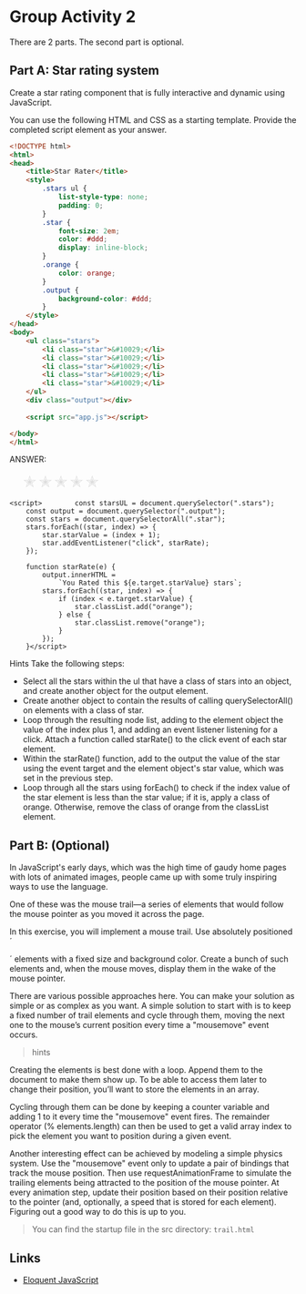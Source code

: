 # Group Activity 2

There are 2 parts. The second part is optional. 


## Part A: Star rating system 

Create a star rating component that is fully interactive and dynamic using JavaScript.

You can use the following HTML and CSS as a starting template. Provide the completed script element as your answer.

```html
<!DOCTYPE html>
<html>
<head>
    <title>Star Rater</title>
    <style>
        .stars ul {
            list-style-type: none;
            padding: 0;
        }
        .star {
            font-size: 2em;
            color: #ddd;
            display: inline-block;
        }
        .orange {
            color: orange;
        }
        .output {
            background-color: #ddd;
        }
    </style>
</head>
<body>
    <ul class="stars">
        <li class="star">&#10029;</li>
        <li class="star">&#10029;</li>
        <li class="star">&#10029;</li>
        <li class="star">&#10029;</li>
        <li class="star">&#10029;</li>
    </ul>
    <div class="output"></div>
	
    <script src="app.js"></script>     

</body>
</html>
```
ANSWER:


<!DOCTYPE html>
<html>
<head>
    <title>Star Rater</title>
    <style>
        .stars ul {
            list-style-type: none;
            padding: 0;
        }
        .star {
            font-size: 2em;
            color: #ddd;
            display: inline-block;
        }
        .orange {
            color: orange;
        }
        .output {
            background-color: #ddd;
        }
    </style>
</head>
<body>
    <ul class="stars">
        <li class="star">&#10029;</li>
        <li class="star">&#10029;</li>
        <li class="star">&#10029;</li>
        <li class="star">&#10029;</li>
        <li class="star">&#10029;</li>
    </ul>
    <div class="output"></div>
	
    <script>        const starsUL = document.querySelector(".stars");
        const output = document.querySelector(".output");
        const stars = document.querySelectorAll(".star");
        stars.forEach((star, index) => {
            star.starValue = (index + 1);
            star.addEventListener("click", starRate);
        });

        function starRate(e) {
            output.innerHTML =
                `You Rated this ${e.target.starValue} stars`;
            stars.forEach((star, index) => {
                if (index < e.target.starValue) {
                    star.classList.add("orange");
                } else {
                    star.classList.remove("orange");
                }
            });
        }</script>     

</body>
</html>


Hints Take the following steps:

- Select all the stars within the ul that have a class of stars into an object, and create another object for the output element.
- Create another object to contain the results of calling querySelectorAll() on elements with a class of star.
- Loop through the resulting node list, adding to the element object the value of the index plus 1, and adding an event listener listening for a click. Attach a function called starRate() to the click event of each star element.
- Within the starRate() function, add to the output the value of the star using the event target and the element object's star value, which was set in the previous step.
- Loop through all the stars using forEach() to check if the index value of the star element is less than the star value; if it is, apply a class of orange. Otherwise, remove the class of orange from the classList element.


## Part B: (Optional)

In JavaScript's early days, which was the high time of gaudy home pages with lots of animated images, people came up with some truly inspiring ways to use the language.

One of these was the mouse trail—a series of elements that would follow the mouse pointer as you moved it across the page.

In this exercise, you will implement a mouse trail. Use absolutely positioned ´<div>´ elements with a fixed size and background color. Create a bunch of such elements and, when the mouse moves, display them in the wake of the mouse pointer.

There are various possible approaches here. You can make your solution as simple or as complex as you want. A simple solution to start with is to keep a fixed number of trail elements and cycle through them, moving the next one to the mouse’s current position every time a "mousemove" event occurs.


> hints

Creating the elements is best done with a loop. Append them to the document to make them show up. To be able to access them later to change their position, you’ll want to store the elements in an array.

Cycling through them can be done by keeping a counter variable and adding 1 to it every time the "mousemove" event fires. The remainder operator (% elements.length) can then be used to get a valid array index to pick the element you want to position during a given event.

Another interesting effect can be achieved by modeling a simple physics system. Use the "mousemove" event only to update a pair of bindings that track the mouse position. Then use requestAnimationFrame to simulate the trailing elements being attracted to the position of the mouse pointer. At every animation step, update their position based on their position relative to the pointer (and, optionally, a speed that is stored for each element). Figuring out a good way to do this is up to you.

> You can find the startup file in the src directory: `trail.html` 

## Links
- [Eloquent JavaScript](https://eloquentjavascript.net/15_event.html)